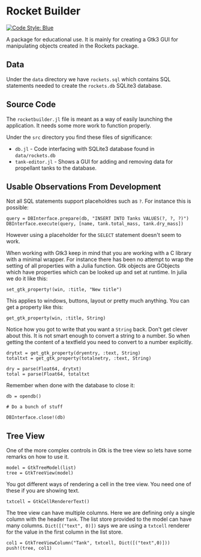 # Rocket Builder

[![Code Style: Blue](https://img.shields.io/badge/code%20style-blue-4495d1.svg)](https://github.com/invenia/BlueStyle)

A package for educational use. It is mainly for creating a Gtk3 GUI for manipulating objects created in the Rockets package.

## Data
Under the `data` directory we have `rockets.sql` which contains SQL statements needed to create the `rockets.db` SQLite3 database.


## Source Code
The `rocketbuilder.jl` file is meant as a way of easily launching the application. It needs some more work to function properly.

Under the `src` directory you find these files of significance:

- `db.jl` - Code interfacing with SQLite3 database found in `data/rockets.db`
- `tank-editor.jl` - Shows a GUI for adding and removing data for propellant tanks to the database.

## Usable Observations From Development

Not all SQL statements support placeholdres such as `?`. For instance this is possible:

    query = DBInterface.prepare(db, "INSERT INTO Tanks VALUES(?, ?, ?)")
    DBInterface.execute(query, [name, tank.total_mass, tank.dry_mass])
    
However using a placeholder for the `SELECT` statement doesn't seem to work.

When working with Gtk3 keep in mind that you are working with a C library with a minimal wrapper. For instance there has been no attempt to wrap the setting of all properties with a Julia function. Gtk objects are GObjects which have properties which can be looked up and set at runtime. In julia we do it like this:

    set_gtk_property!(win, :title, "New title")
    
This applies to windows, buttons, layout or pretty much anything. You can get a property like this:

    get_gtk_property(win, :title, String)
    
Notice how you got to write that you want a `String` back. Don't get clever about this. It is not smart enough to convert a string to a number. So when getting the content of a textfield you need to convert to a number explicitly.

    drytxt = get_gtk_property(dryentry, :text, String)
    totaltxt = get_gtk_property(totalnetry, :text, String)
    
    dry = parse(Float64, drytxt)
    total = parse(Float64, totaltxt
        
Remember when done with the database to close it:

    db = opendb()
    
    # Do a bunch of stuff
    
    DBInterface.close!(db)
        
## Tree View

One of the more complex controls in Gtk is the tree view so lets have some remarks on how to use it.

    model = GtkTreeModel(list)
    tree = GtkTreeView(model)
    
You got different ways of rendering a cell in the tree view. You need
one of these if you are showing text.

    txtcell = GtkCellRendererText()

The tree view can have multiple columns. Here we are defining only a single column with the header `Tank`. The list store provided to the model can have many columns. `Dict([("text", 0)])` says we are using a `txtcell` renderer for the value in the first column in the list store.

    col1 = GtkTreeViewColumn("Tank", txtcell, Dict([("text",0)]))
    push!(tree, col1)
    
